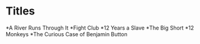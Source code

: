 # Titles

*A River Runs Through It
*Fight Club
*12 Years a Slave
*The Big Short
*12 Monkeys
*The Curious Case of Benjamin Button